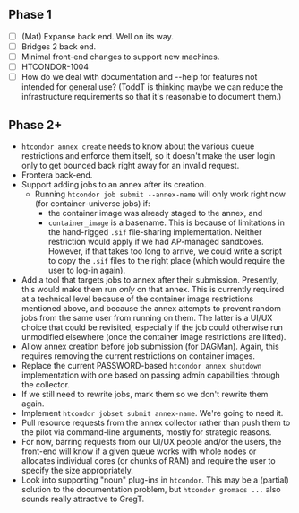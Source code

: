 Phase 1
-------

- [ ]  (Mat)  Expanse back end.  Well on its way.
- [ ]  Bridges 2 back end.
- [ ]  Minimal front-end changes to support new machines.
- [ ]  HTCONDOR-1004
- [ ]  How do we deal with documentation and --help for features not intended for general use?
       (ToddT is thinking maybe we can reduce the infrastructure requirements so that it's
       reasonable to document them.)

Phase 2+
--------

- `htcondor annex create` needs to know about the various queue restrictions and enforce them
  itself, so it doesn't make the user login only to get bounced back right away for an invalid
  request.
- Frontera back-end.
- Support adding jobs to an annex after its creation.
  - Running `htcondor job submit --annex-name` will only work right now (for container-universe jobs) if:
    - the container image was already staged to the annex, and
    - `container_image` is a basename.
    This is because of limitations in the hand-rigged `.sif` file-sharing implementation.  Neither
    restriction would apply if we had AP-managed sandboxes.  However, if that takes too long to
    arrive, we could write a script to copy the `.sif` files to the right place (which would require
    the user to log-in again).
- Add a tool that targets jobs to annex after their submission.  Presently, this would make them
  run _only_ on that annex.  This is currently required at a technical level because of the
  container image restrictions mentioned above, and because the annex attempts to prevent random jobs
  from the same user from running on them.  The latter is a UI/UX choice that could be revisited,
  especially if the job could otherwise run unmodified elsewhere (once the container image restrictions
  are lifted).
- Allow annex creation before job submission (for DAGMan).  Again, this requires removing the
  current restrictions on container images.
- Replace the current PASSWORD-based `htcondor annex shutdown` implementation with one based on
  passing admin capabilities through the collector.
- If we still need to rewrite jobs, mark them so we don't rewrite them again.
- Implement `htcondor jobset submit annex-name`.  We're going to need it.
- Pull resource requests from the annex collector rather than push them to the pilot via command-line
  arguments, mostly for strategic reasons.
- For now, barring requests from our UI/UX people and/or the users, the front-end will know if a given
  queue works with whole nodes or allocates individual cores (or chunks of RAM) and require the user
  to specify the size appropriately.
- Look into supporting "noun" plug-ins in `htcondor`.  This may be a (partial) solution to the
  documentation problem, but `htcondor gromacs ...` also sounds really attractive to GregT.
